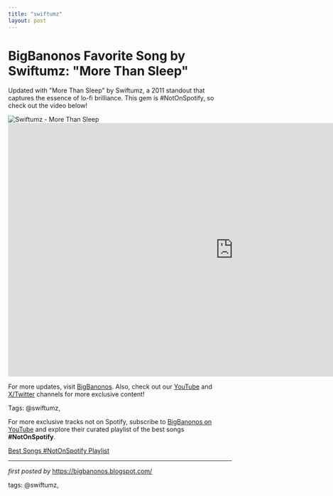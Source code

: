 ```yaml
---
title: "swiftumz"
layout: post
---
```

<!-- Title of the Post -->
<h1 >BigBanonos Favorite Song by Swiftumz: "More Than Sleep"</h1> <!-- Introductory Text -->
<p >Updated with "More Than Sleep" by Swiftumz, a 2011 standout that captures the essence of lo-fi brilliance. This gem is #NotOnSpotify, so check out the video below!</p> <!-- Featured Image -->
<div > <img src="https://i.discogs.com/5Ru1cT1GIzCSz5A93hLsFzWsZ_XCz_2hywQC5-uVBX0/rs:fit/g:sm/q:90/h:303/w:303/czM6Ly9kaXNjb2dz/LWRhdGFiYXNlLWlt/YWdlcy9SLTMxMjUw/MzMtMTMxNjk0ODgy/OS5qcGVn.jpeg" alt="Swiftumz - More Than Sleep" />
</div> <!-- YouTube Video Embed -->
<div > <iframe width="1013" height="570" src="https://www.youtube.com/embed/EDbqq8LzvPg" title="Swiftumz- More Than Sleep" frameborder="0" allow="accelerometer; autoplay; clipboard-write; encrypted-media; gyroscope; picture-in-picture; web-share" referrerpolicy="strict-origin-when-cross-origin" allowfullscreen></iframe>
</div> <!-- Footer Links -->
<div > <p>For more updates, visit <a href="https://bigbanonos.blogspot.com/" target="_blank">BigBanonos</a>. Also, check out our <a href="https://www.youtube.com/@BigBanonos" target="_blank">YouTube</a> and <a href="https://x.com/bigbanonos" target="_blank">X/Twitter</a> channels for more exclusive content!</p>
</div> <!-- Tags -->
<p >Tags: @swiftumz,</p>


<!--Subscribe and Playlist Links-->
<div>
    <p>For more exclusive tracks not on Spotify, subscribe to <a href="https://www.youtube.com/@BigBanonos" target="_blank">BigBanonos on YouTube</a> and explore their curated playlist of the best songs <strong>#NotOnSpotify</strong>.</p>
    <p><a href="https://www.youtube.com/playlist?list=PLtuNtuTatqI0kFahUCbtbfenC_ET5O_tr" target="_blank">Best Songs #NotOnSpotify Playlist<br /></a></p></div>

<hr />

<p><em>first posted by</em> <a href="https://bigbanonos.blogspot.com/" rel="noopener" target="_new">https://bigbanonos.blogspot.com/</a></p>

<p>tags: @swiftumz,</p>

